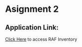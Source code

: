 # Asignment 2

## Application Link: 
[Click Here](https://raf-inventory.adaptable.app/main/) to access RAF Inventory
